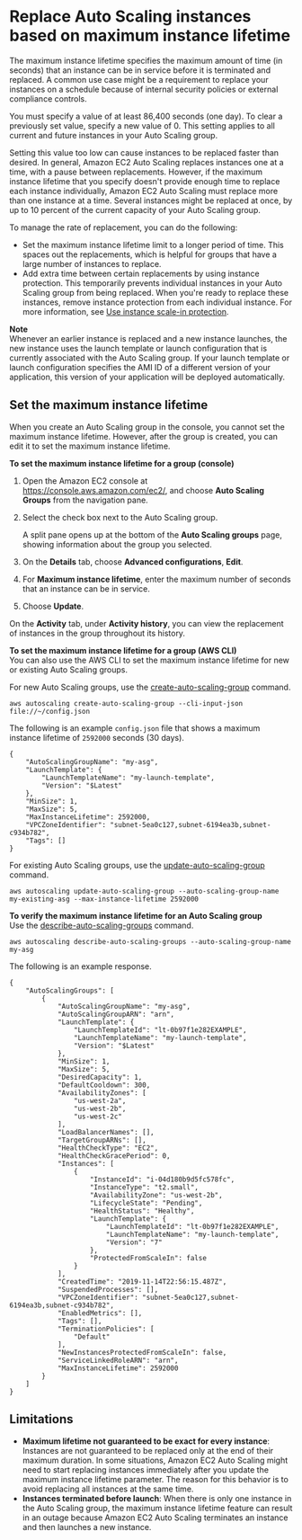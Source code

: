 # Replace Auto Scaling instances based on maximum instance lifetime<a name="asg-max-instance-lifetime"></a>

The maximum instance lifetime specifies the maximum amount of time \(in seconds\) that an instance can be in service before it is terminated and replaced\. A common use case might be a requirement to replace your instances on a schedule because of internal security policies or external compliance controls\. 

You must specify a value of at least 86,400 seconds \(one day\)\. To clear a previously set value, specify a new value of 0\. This setting applies to all current and future instances in your Auto Scaling group\.

Setting this value too low can cause instances to be replaced faster than desired\. In general, Amazon EC2 Auto Scaling replaces instances one at a time, with a pause between replacements\. However, if the maximum instance lifetime that you specify doesn't provide enough time to replace each instance individually, Amazon EC2 Auto Scaling must replace more than one instance at a time\. Several instances might be replaced at once, by up to 10 percent of the current capacity of your Auto Scaling group\.

To manage the rate of replacement, you can do the following:
+ Set the maximum instance lifetime limit to a longer period of time\. This spaces out the replacements, which is helpful for groups that have a large number of instances to replace\.
+ Add extra time between certain replacements by using instance protection\. This temporarily prevents individual instances in your Auto Scaling group from being replaced\. When you're ready to replace these instances, remove instance protection from each individual instance\. For more information, see [Use instance scale\-in protection](ec2-auto-scaling-instance-protection.md)\.

**Note**  
Whenever an earlier instance is replaced and a new instance launches, the new instance uses the launch template or launch configuration that is currently associated with the Auto Scaling group\. If your launch template or launch configuration specifies the AMI ID of a different version of your application, this version of your application will be deployed automatically\.

## Set the maximum instance lifetime<a name="set-maximum-instance-lifetime"></a>

When you create an Auto Scaling group in the console, you cannot set the maximum instance lifetime\. However, after the group is created, you can edit it to set the maximum instance lifetime\.

**To set the maximum instance lifetime for a group \(console\)**

1. Open the Amazon EC2 console at [https://console\.aws\.amazon\.com/ec2/](https://console.aws.amazon.com/ec2/), and choose **Auto Scaling Groups** from the navigation pane\.

1. Select the check box next to the Auto Scaling group\.

   A split pane opens up at the bottom of the **Auto Scaling groups** page, showing information about the group you selected\. 

1. On the **Details** tab, choose **Advanced configurations**, **Edit**\.

1. For **Maximum instance lifetime**, enter the maximum number of seconds that an instance can be in service\.

1. Choose **Update**\.

On the **Activity** tab, under **Activity history**, you can view the replacement of instances in the group throughout its history\. 

**To set the maximum instance lifetime for a group \(AWS CLI\)**  
You can also use the AWS CLI to set the maximum instance lifetime for new or existing Auto Scaling groups\.

For new Auto Scaling groups, use the [create\-auto\-scaling\-group](https://docs.aws.amazon.com/cli/latest/reference/autoscaling/create-auto-scaling-group.html) command\.

```
aws autoscaling create-auto-scaling-group --cli-input-json file://~/config.json
```

The following is an example `config.json` file that shows a maximum instance lifetime of `2592000` seconds \(30 days\)\.

```
{
    "AutoScalingGroupName": "my-asg",
    "LaunchTemplate": {
        "LaunchTemplateName": "my-launch-template",
        "Version": "$Latest"
    },
    "MinSize": 1,
    "MaxSize": 5,
    "MaxInstanceLifetime": 2592000,
    "VPCZoneIdentifier": "subnet-5ea0c127,subnet-6194ea3b,subnet-c934b782",
    "Tags": []
}
```

For existing Auto Scaling groups, use the [update\-auto\-scaling\-group](https://docs.aws.amazon.com/cli/latest/reference/autoscaling/update-auto-scaling-group.html) command\.

```
aws autoscaling update-auto-scaling-group --auto-scaling-group-name my-existing-asg --max-instance-lifetime 2592000
```

**To verify the maximum instance lifetime for an Auto Scaling group**  
Use the [describe\-auto\-scaling\-groups](https://docs.aws.amazon.com/cli/latest/reference/autoscaling/describe-auto-scaling-groups.html) command\.

```
aws autoscaling describe-auto-scaling-groups --auto-scaling-group-name my-asg
```

The following is an example response\.

```
{
    "AutoScalingGroups": [
        {
            "AutoScalingGroupName": "my-asg",
            "AutoScalingGroupARN": "arn",
            "LaunchTemplate": {
                "LaunchTemplateId": "lt-0b97f1e282EXAMPLE",
                "LaunchTemplateName": "my-launch-template",
                "Version": "$Latest"
            },
            "MinSize": 1,
            "MaxSize": 5,
            "DesiredCapacity": 1,
            "DefaultCooldown": 300,
            "AvailabilityZones": [
                "us-west-2a",
                "us-west-2b",
                "us-west-2c"
            ],
            "LoadBalancerNames": [],
            "TargetGroupARNs": [],
            "HealthCheckType": "EC2",
            "HealthCheckGracePeriod": 0,
            "Instances": [
                {
                    "InstanceId": "i-04d180b9d5fc578fc",
                    "InstanceType": "t2.small",
                    "AvailabilityZone": "us-west-2b",
                    "LifecycleState": "Pending",
                    "HealthStatus": "Healthy",
                    "LaunchTemplate": {
                        "LaunchTemplateId": "lt-0b97f1e282EXAMPLE",
                        "LaunchTemplateName": "my-launch-template",
                        "Version": "7"
                    },
                    "ProtectedFromScaleIn": false
                }
            ],
            "CreatedTime": "2019-11-14T22:56:15.487Z",
            "SuspendedProcesses": [],
            "VPCZoneIdentifier": "subnet-5ea0c127,subnet-6194ea3b,subnet-c934b782",
            "EnabledMetrics": [],
            "Tags": [],
            "TerminationPolicies": [
                "Default"
            ],
            "NewInstancesProtectedFromScaleIn": false,
            "ServiceLinkedRoleARN": "arn",
            "MaxInstanceLifetime": 2592000
        }
    ]
}
```

## Limitations<a name="maximum-instance-lifetime-limitations"></a>
+ **Maximum lifetime not guaranteed to be exact for every instance**: Instances are not guaranteed to be replaced only at the end of their maximum duration\. In some situations, Amazon EC2 Auto Scaling might need to start replacing instances immediately after you update the maximum instance lifetime parameter\. The reason for this behavior is to avoid replacing all instances at the same time\.
+ **Instances terminated before launch**: When there is only one instance in the Auto Scaling group, the maximum instance lifetime feature can result in an outage because Amazon EC2 Auto Scaling terminates an instance and then launches a new instance\.